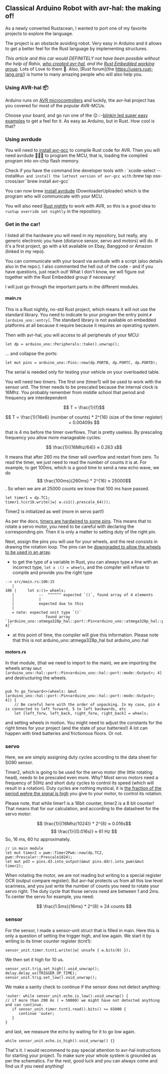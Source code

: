 ## Classical Arduino Robot with avr-hal: the making of!

As a newly converted Rustacean, I wanted to port one of my favorite projects to explore the language.

The project is an obstacle avoiding robot. Very easy in Arduino and it allows to get a better feel for the Rust language by implementing structures.

_This article and this car would DEFINITELY not have been possible without the help of Rahix, [who created avr-hal](https://github.com/Rahix/avr-hal), and the [Rust Embedded working group](https://github.com/rust-embedded/wg)._ Lots of Love to them 💌. Also, [Rust forum](the https://users.rust-lang.org/) is home to many amazing people who will also help you.

### Using AVR-hal 📦

Arduino runs on [AVR microcontrollers](https://en.wikipedia.org/wiki/AVR_microcontrollers) and luckily, the avr-hal project has you covered for most of the popular AVR-MCUs.

Choose your board, and go run one of the 😉💡-[blinkin led super easy examples](https://github.com/Rahix/avr-hal/blob/master/boards/arduino-uno/examples/uno-blink.rs) to get a feel for it. As easy as Arduino, but in Rust. How cool is that?

### Using avrdude

You will need to [install avr-gcc](https://github.com/osx-cross/homebrew-avr) to compile Rust code for AVR. Then you will need avrdude 👨🏽‍🔧 to program the MCU, that is, loading the compiled program into on-chip flash memory.

Check if you have the command line developer tools with : ´xcode-select --install`Run and install the lattest version of avr-gcc with:`brew tap osx-cross/avr``brew install avr-gcc`

You can now brew [install avrdude](https://www.nongnu.org/avrdude/user-manual/avrdude_1.html) (DownloaderUploader) which is the program who will communicate with your MCU.

You will also need [Rust nightly](https://doc.rust-lang.org/1.2.0/book/nightly-rust.html) to work with AVR, so this is a good idea to `rustup override set nightly` in the repository.

### Get in the car!

I listed all the hardware you will need in my repository, but really, any generic electronic you have (distance sensor, servo and motors) will do. If it's a first project, go with a kit available on Ebay, Banggood or Amazon (linked in my repo).

You can communicate with your board via avrdude with a script (also details also in the repo:). I also commented the hell out of the code - and if you have questions, just reach out! What I don't know, we will figure out together with the Rust Embedded group if necessary!

I will just go through the important parts in the different modules.

#### main.rs

This is a Rust nightly, no-std Rust project, which means it will not use the standard library. You need to indicate to your program the entry point.`#[arduino_uno::entry]`. The standard library is not available on embedded platforms at all because it require because it requires an operating system.

Then with avr-hal, you will access to all peripherals of your MCU:

```
let dp = arduino_uno::Peripherals::take().unwrap();
```

... and collapse the ports:

```
let mut pins = arduino_uno::Pins::new(dp.PORTB, dp.PORTC, dp.PORTD);
```

The serial is needed only for testing your vehicle on your overloaded table.

You will need two timers. The first one (timer1) will be used to work with the sensor unit. The timer needs to be prescaled because the internal clock is 16Mhz. You probably remember from middle school that period and frequency are interdependent

$$ T = \frac{1}{f}$$

$$ T = \frac{1}{16e6} (number of counts) * 2^{16} (size of the timer register) = 0.00409s $$

that is 4 ms before the timer overflows. That is pretty useless. By prescaling frequency you allow more manageable cycles:

$$ \frac{1}{(16Mhz/64)} ≈ 0.263 s$$

It means that after 260 ms the timer will overflow and restart from zero. To read the timer, we just need to read the number of counts it is at.
For example, to get 100ms, which is a good time to send a new echo wave, we do $$  \frac{100ms}{260ms} * 2^{16} ≈ 25000$$. So when we are at 25000 counts we know that 100 ms have passed.

```
let timer1 = dp.TC1;
timer1.tccr1b.write(|w| w.cs1().prescale_64());

```

Timer2 is initialized as well (more in servo part!)

As per the docs, [timers are hardwired to some pins](https://rahix.github.io/avr-hal/arduino_uno/pwm/index.html). This means that to rotate a servo motor, you need to be careful with declaring the corresponding pin. Then it is only a matter to setting duty of the right pin.

Next, assign the pins you will use for your wheels, and the rest consists in drawing the rotation loop. The pins can be [downgraded to allow the wheels to be used in an array](https://rahix.github.io/avr-hal/atmega328p_hal/port/portd/struct.PD3.html#method.downgrade).

- to get the type of a variable in Rust, you can always type a line with an incorrect type, `let x :() = wheels`, and the compiler will refuse to compile and provide you the right type

```
--> src/main.rs:106:15
   |
106 |     let x:()= wheels;
   |           --  ^^^^^^ expected `()`, found array of 4 elements
   |           |
   |           expected due to this
   |
   = note: expected unit type `()`
                  found array `[arduino_uno::atmega328p_hal::port::Pin<arduino_uno::atmega328p_hal::port::mode::Output>; 4]`
```

- at this point of time, the compiler will give this information. Please note that this is not arduino_uno::atmega328p_hal but arduino_uno::hal

#### motors.rs

In that module, (that we need to import to the main), we are importing the wheels array `&mut [arduino_uno::hal::port::Pin<arduino_uno::hal::port::mode::Output>; 4]` and destructuring the wheels.

```

pub fn go_forward<>(wheels: &mut [arduino_uno::hal::port::Pin<arduino_uno::hal::port::mode::Output>; 4]) {
    // Be careful here with the order of unpacking. In my case, pin 4 is connected to left forward, 5 to left backwards, etc
    let [left_forw, left_back, right_forw, right_back] = wheels;

```

and setting wheels in motion. You might need to adjust the constants for the right times for your project (and the state of your batteries!) A lot can happen with tired batteries and frictionous floors. Or not.

### servo

Here, we are simply assigning duty cycles according to the data sheet for SG90 sensor.

Timer2, which is going to be used for the servo motor (the little rotating head), needs to be prescaled even more. Why? Most servo motors need a frequency of 50Hz and short duty cycles to control its speed (which will result in a rotation). Duty cycles are nothing mystical, it is [the fraction of the period wehre the signal is high](https://en.wikipedia.org/wiki/Duty_cycle) you give to your motor, to control its rotation.

Please note, that while timer1 is a 16bit counter, timer2 is a 8 bit counter! That means that for our calculation, and according to the datasheet for the servo motor:

$$ \frac{1}{(16Mhz/1024)} * 2^{8} ≈ 0.016s$$
$$ \frac{1}{(0.016s)} ≈ 61 Hz $$
So, 16 ms, 60 hz approximately.

```
// in main module
let mut timer2 = pwm::Timer2Pwm::new(dp.TC2, pwm::Prescaler::Prescale1024);
let mut pd3 = pins.d3.into_output(&mut pins.ddr).into_pwm(&mut timer2);
```

When rotating the motor, we are not reading but writing to a special register OCR (output compare register). But avr-hal protects us from all this low level scariness, and you just write the number of counts you need to rotate your servo right.
The duty cycle that those servos need are between 1 and 2ms. To center the servo for example, you need:

$$ \frac{1.5ms}{16ms} * 2^{8} ≈ 24 counts $$

### sensor

For the sensor, I made a sensor-unit struct that is filled in main. Here this is only a question of setting the trigger high, and low again.
We start it by writing to its timer counter register (tcnt1):

```
sensor_unit.timer.tcnt1.write(|w| unsafe { w.bits(0) });
```

We then set it high for 10 us.

```
sensor_unit.trig.set_high().void_unwrap();
delay.delay_us(TRIGGER_UP_TIME);
sensor_unit.trig.set_low().void_unwrap();
```

We make a sanity check to continue if the sensor does not detect anything:

```
'outer: while sensor_unit.echo.is_low().void_unwrap() {
// if more than 200 ms ( = 50000) we might have not detected anything and can continue.
   if sensor_unit.timer.tcnt1.read().bits() >= 65000 {
      continue 'outer;
   }
}
```

and last, we measure the echo by waiting for it to go low again.

```
while sensor_unit.echo.is_high().void_unwrap() {}
```

That's it.
I would recommend to pay special attention to avr-hal instructions for starting your project. To make sure your whole system is grounded as per the schematics. For the rest, good luck and you can always come and find us if you need anything!
